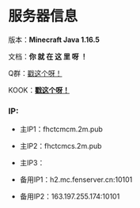 # 服务器信息  

版本：**Minecraft Java 1.16.5**

文档：**你  就  在  这  里  呀  ！**  

Q群：[戳这个呀！](https://jq.qq.com/?_wv=1027&k=0Ij67R6t)  

KOOK：[**戳这个呀！**](https://kook.top/eCOGOq)  

### IP:

* 主IP1：fhctcmcm.2m.pub

* 主IP2：fhctcmcs.2m.pub

* 主IP3：

* 备用IP1：h2.mc.fenserver.cn:10101

* 备用IP2：163.197.255.174:10101
